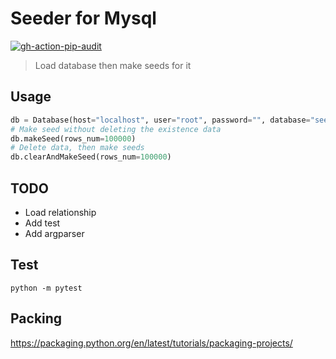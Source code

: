 # Seeder for Mysql
[![gh-action-pip-audit](https://github.com/conlacda/auto-seeder/actions/workflows/gh-action-pip-audit.yml/badge.svg)](https://github.com/conlacda/auto-seeder/actions/workflows/gh-action-pip-audit.yml)

> Load database then make seeds for it

## Usage
```python
db = Database(host="localhost", user="root", password="", database="seed")
# Make seed without deleting the existence data
db.makeSeed(rows_num=100000)
# Delete data, then make seeds
db.clearAndMakeSeed(rows_num=100000)
```

## TODO
* Load relationship
* Add test
* Add argparser

## Test

```shell
python -m pytest
```

## Packing
https://packaging.python.org/en/latest/tutorials/packaging-projects/